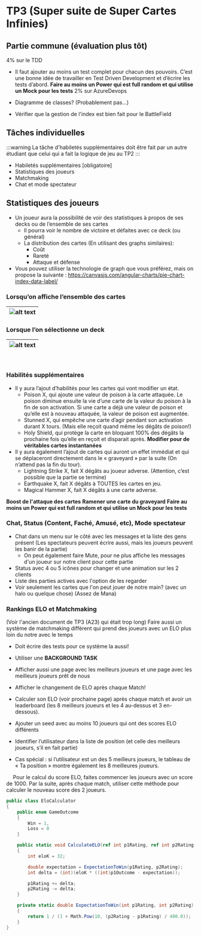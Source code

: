 # TP3 (Super suite de Super Cartes Infinies)


## Partie commune (évaluation plus tôt)
4% sur le TDD
- Il faut ajouter au moins un test complet pour chacun des pouvoirs. C’est une bonne idée de travailler en Test Driven Development et d’écrire les tests d’abord.
    **Faire au moins un Power qui est full random et qui utilise un Mock pour les tests**
2% sur AzureDevops

- Diagramme de classes? (Probablement pas...)

- Vérifier que la gestion de l'index est bien fait pour le BattleField


## Tâches individuelles
:::warning
La tâche d'habiletés supplémentaires doit être fait par un autre étudiant que celui qui a fait la logique de jeu au TP2
:::
- Habiletés supplémentaires [obligatoire] 
- Statistiques des joueurs
- Matchmaking
- Chat et mode spectateur

## Statistiques des joueurs
- Un joueur aura la possibilité de voir des statistiques à propos de ses decks ou de l’ensemble de ses cartes
    - Il pourra voir le nombre de victoire et défaites avec ce deck (ou général)
    - La distribution des cartes (En utilisant des graphs similaires):
        - Coût
        - Rareté
        - Attaque et défense
- Vous pouvez utiliser la technologie de graph que vous préférez, mais on propose la suivante : https://canvasjs.com/angular-charts/pie-chart-index-data-label/ 

### Lorsqu’on affiche l’ensemble des cartes

|![alt text](/img/tps/tp3/image-1.png)|
|-|

### Lorsque l’on sélectionne un deck

|![alt text](/img/tps/tp3/image-2.png)|
|-|

 
### Habilités supplémentaires
- Il y aura l’ajout d’habilités pour les cartes qui vont modifier un état. 
    - Poison X, qui ajoute une valeur de poison à la carte attaquée. Le poison diminue ensuite la vie d’une carte de la valeur du poison à la fin de son activation. Si une carte a déjà une valeur de poison et qu’elle est à nouveau attaquée, la valeur de poison est augmentée.
    - Stunned X, qui empêche une carte d’agir pendant son activation durant X tours. (Mais elle reçoit quand même les dégâts de poison!)
    - Holy Shield, qui protège la carte en bloquant 100% des dégâts la prochaine fois qu’elle en reçoit et disparait après.
**Modifier pour de véritables cartes instantanées**
- Il y aura également l’ajout de cartes qui auront un effet immédiat et qui se déplaceront directement dans le « graveyard » par la suite (On n’attend pas la fin du tour).
    - Lightning Strike X, fait X dégâts au joueur adverse. (Attention, c’est possible que la partie se termine)
    - Earthquake X, fait X dégâts à TOUTES les cartes en jeu.
    - Magical Hammer X, fait X dégâts à une carte adverse.

**Boost de l'attaque des cartes**
**Ramener une carte du graveyard**
**Faire au moins un Power qui est full random et qui utilise un Mock pour les tests**



### Chat, Status (Content, Faché, Amusé, etc), Mode spectateur

- Chat dans un menu sur le côté avec les messages et la liste des gens présent (Les spectateurs peuvent écrire aussi, mais les joueurs peuvent les banir de la partie)
  - On peut également faire Mute, pour ne plus affiche les messages d'un joueur sur notre client pour cette partie
- Status avec 4 ou 5 icônes pour changer et une animation sur les 2 clients
- Liste des parties actives avec l'option de les regarder
- Voir seulement les cartes que l'on peut jouer de notre main? (avec un halo ou quelque chose) (Assez de Mana)

### Rankings ELO et Matchmaking

(Voir l'ancien document de TP3 (A23) qui était trop long)
Faire aussi un système de matchmaking différent qui prend des joueurs avec un ELO plus loin du notre avec le temps
- Doit écrire des tests pour ce système la aussi!
- Utiliser une **BACKGROUND TASK**
- Afficher aussi une page avec les meilleurs joueurs et une page avec les meilleurs joueurs prêt de nous
- Afficher le changement de ELO après chaque Match!

- 	Calculer son ELO (voir prochaine page) après chaque match et avoir un leaderboard (les 8 meilleurs joueurs et les 4 au-dessus et 3 en-dessous).
- 	Ajouter un seed avec au moins 10 joueurs qui ont des scores ELO différents
- 	Identifier l’utilisateur dans la liste de position (et celle des meilleurs joueurs, s’il en fait partie)
- 	Cas spécial : si l’utilisateur est un des 5 meilleurs joueurs, le tableau de « Ta position » montre également les 8 meilleures joueurs.
 

 
Pour le calcul du score ELO, faites commencer les joueurs avec un score de 1000.
Par la suite, après chaque match, utiliser cette méthode pour calculer le nouveau score des 2 joueurs.

```csharp
public class EloCalculator
{
    public enum GameOutcome
    {
        Win = 1,
        Loss = 0
    }

    public static void CalculateELO(ref int p1Rating, ref int p2Rating, GameOutcome p1Outcome)
    {
        int eloK = 32;

        double expectation = ExpectationToWin(p1Rating, p2Rating);
        int delta = (int)(eloK * ((int)p1Outcome - expectation));

        p1Rating += delta;
        p2Rating -= delta;
    }

    private static double ExpectationToWin(int p1Rating, int p2Rating)
    {
        return 1 / (1 + Math.Pow(10, (p2Rating - p1Rating) / 400.0));
    }
}
```

